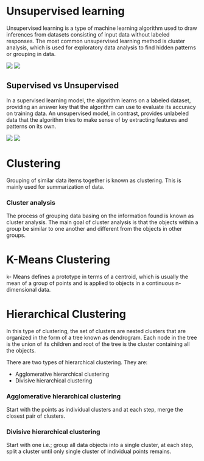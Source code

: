 # Unsupervised learning

Unsupervised learning is a type of machine learning algorithm used to draw inferences from datasets consisting of input data without labeled responses. The most common unsupervised learning method is cluster analysis, which is used for exploratory data analysis to find hidden patterns or grouping in data.

<img src='https://static.javatpoint.com/tutorial/machine-learning/images/unsupervised-machine-learning-2.png'>

<img src='https://cdn.educba.com/academy/wp-content/uploads/2019/10/Unsupervised-Machine-Learning.jpg'>

<h2>Supervised vs Unsupervised</h2>

In a supervised learning model, the algorithm learns on a labeled dataset, providing an answer key that the algorithm can use to evaluate its accuracy on training data. An unsupervised model, in contrast, provides unlabeled data that the algorithm tries to make sense of by extracting features and patterns on its own.

<img src='https://static.javatpoint.com/tutorial/machine-learning/images/difference-between-supervised-and-unsupervised-learning.jpg'>

<img src='https://www.researchgate.net/profile/Zhenyu_Wen/publication/336642133/figure/fig3/AS:815304842170368@1571395230317/Examples-of-Supervised-Learning-Linear-Regression-and-Unsupervised-Learning.png'>

# Clustering

Grouping of similar data items together is known as clustering. This is mainly
used for summarization of data.

<h3>Cluster analysis</h3>

The process of grouping data basing on the information found is known as
cluster analysis. The main goal of cluster analysis is that the objects within a
group be similar to one another and different from the objects in other groups.

# K-Means Clustering

k- Means defines a prototype in terms of a centroid, which is usually the mean
of a group of points and is applied to objects in a continuous n-dimensional data.

# Hierarchical Clustering

In this type of clustering, the set of clusters are nested clusters that are
organized in the form of a tree known as dendrogram. Each node in the tree
is the union of its children and root of the tree is the cluster containing all the
objects.

There are two types of hierarchical clustering. They are:

<ul>
  <li>Agglomerative hierarchical clustering</li>
  <li>Divisive hierarchical clustering</li>
</ul>

<h3>Agglomerative hierarchical clustering</h3>

Start with the points as individual clusters and at each step, merge the closest
pair of clusters.

<h3>Divisive hierarchical clustering</h3>

Start with one i.e.; group all data objects into a single cluster, at each step,
split a cluster until only single cluster of individual points remains.
